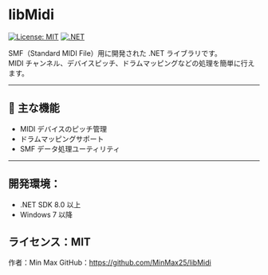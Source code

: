 # libMidi

[![License: MIT](https://img.shields.io/badge/License-MIT-blue.svg)](LICENSE)
[![.NET](https://img.shields.io/badge/.NET-8.0-blueviolet)](https://dotnet.microsoft.com/)

SMF（Standard MIDI File）用に開発された .NET ライブラリです。  
MIDI チャンネル、デバイスピッチ、ドラムマッピングなどの処理を簡単に行えます。

---

## 🌟 主な機能

- MIDI デバイスのピッチ管理
- ドラムマッピングサポート
- SMF データ処理ユーティリティ

---

## 開発環境：
- .NET SDK 8.0 以上
- Windows 7 以降

## ライセンス：MIT

作者：Min Max
GitHub：https://github.com/MinMax25/libMidi
